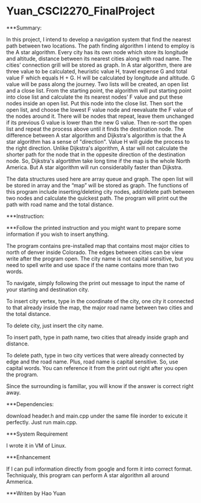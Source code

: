 # Yuan_CSCI2270_FinalProject

***Summary:

In this project, I intend to develop a navigation system that find the nearest path between two locations. The path finding algorithm I intend to employ is the A star algorithm.  Every city has its own node which store its longitude and altitude, distance between its nearest cities along with road name. The cities’ connection grill will be stored as graph. In A star algorithm, there are three value to be calculated, heuristic value H, travel expense G and total value F which equals H + G. H will be calculated by longitude and altitude. G value will be pass along the journey. Two lists will be created, an open list and a close list. From the starting point, the algorithm will put starting point into close list and calculate the its nearest nodes’ F value and put these nodes inside an open list. Put this node into the close list. Then sort the open list, and choose the lowest F value node and reevaluate the F value of the nodes around it. There will be nodes that repeat, leave them unchanged if its previous G value is lower than the new G value.  Then re-sort the open list and repeat the process above until it finds the destination node. The difference between A star algorithm and Dijkstra's algorithm is that the A star algorithm has a sense of "direction". Value H will guide the process to the right direction. Unlike Dijkstra's algorithm, A star will not calculate the shorter path for the node that in the oppesite direction of the destination node.  So, Dijkstra's algortithm take long time if the map is the whole North America. But A star algorithm will run considerablly faster than Dijkstra. 

The data structures used here are array queue and graph. The open list will be stored in array and the “map” will be stored as graph. The functions of this program include inserting/deleting city nodes, add/delete path between two nodes and calculate the quickest path. The program will print out the path with road name and the total distance. 

***Instruction:

***Follow the printed instruction and you might want to prepare some information if you wish to insert anything.

The program contains pre-installed map that contains most major cities to north of denver inside Colorado. The edges between cities can be view write after the program open. The city name is not capital sensitive, but you need to spell write and use space if the name contains more than two words. 

To navigate, simply following the print out message to input the name of your starting and destination city. 

To insert city vertex, type in the coordinate of the city, one city it connected to that already inside the map, the major road name between two cities and the total distance. 

To delete city, just insert the city name.

To insert path, type in path name, two cities that already inside graph and distance.

To delete path, type in two city vertices that were already connected by edge and the road name. Plus, road name is capital sensitive. So, use capital words. You can reference it from the print out right after you open the program.

Since the surrounding is famillar, you will know if the answer is correct right away.

***Dependencies:

download header.h and main.cpp under the same file inorder to exicute it perfectly. Just run main.cpp.

***System Requirement 

I wrote it in VM of Linux. 

***Enhancement

If I can pull information directly from google and form it into correct format. Techniqualy, this program can perform A star algorithm all around Ammerica. 

***Writen by Hao Yuan

